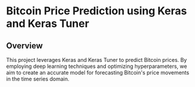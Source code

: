 # Bitcoin Price Prediction using Keras and Keras Tuner

## Overview

This project leverages Keras and Keras Tuner to predict Bitcoin prices. By employing deep learning techniques and optimizing hyperparameters, we aim to create an accurate model for forecasting Bitcoin's price movements in the time series domain.
